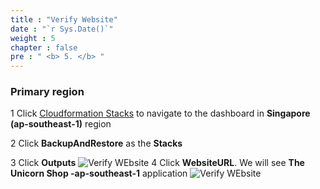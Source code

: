```yaml
---
title : "Verify Website"
date : "`r Sys.Date()`"
weight : 5
chapter : false
pre : " <b> 5. </b> "
---
```


### Primary region

1 Click [Cloudformation Stacks](https://ap-southeast-1.console.aws.amazon.com/cloudformation/home?region=ap-southeast-1#/stacks) to navigate to the dashboard in **Singapore (ap-southeast-1)** region

2 Click **BackupAndRestore** as the **Stacks**

3 Click **Outputs**
 ![Verify WEbsite](../images/5.verifywebsite/1_VerifyWeb.png?width=90pc)
4 Click **WebsiteURL**. We will see **The Unicorn Shop -ap-southeast-1** application
 ![Verify WEbsite](../images/5.verifywebsite/2_VerifyWeb.png?width=90pc)